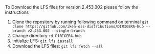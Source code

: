 To Download the LFS files for version 2.453.002 please follow the instructions

1. Clone the repository by running following command on terminal `git clone https://github.com/ikea-oss-distributions/DIRIGERA-hub --branch v2.453.002 --single-branch`
4. Change directory `cd DIRIGERA-hub`
5. Initialize LFS: `git lfs install`
6. Download the LFS files: `git lfs fetch --all`
